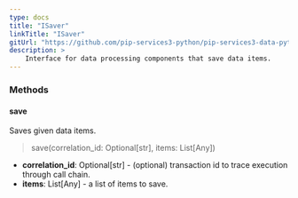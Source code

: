 ```yaml
---
type: docs
title: "ISaver"
linkTitle: "ISaver"
gitUrl: "https://github.com/pip-services3-python/pip-services3-data-python"
description: >
    Interface for data processing components that save data items.
---
```



### Methods

#### save
Saves given data items.

> save(correlation_id: Optional[str], items: List[Any])

- **correlation_id**: Optional[str] - (optional) transaction id to trace execution through call chain.
- **items**: List[Any] - a list of items to save.

